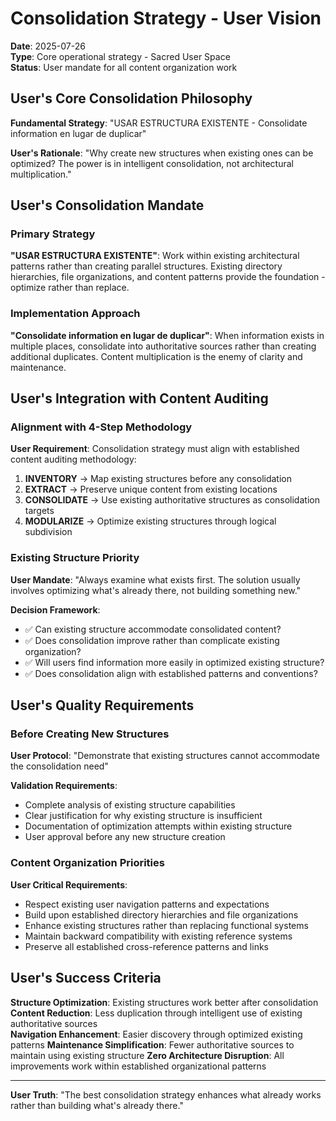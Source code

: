 # Consolidation Strategy - User Vision

**Date**: 2025-07-26  
**Type**: Core operational strategy - Sacred User Space  
**Status**: User mandate for all content organization work

## User's Core Consolidation Philosophy

**Fundamental Strategy**: "USAR ESTRUCTURA EXISTENTE - Consolidate information en lugar de duplicar"

**User's Rationale**: "Why create new structures when existing ones can be optimized? The power is in intelligent consolidation, not architectural multiplication."

## User's Consolidation Mandate

### Primary Strategy
**"USAR ESTRUCTURA EXISTENTE"**: Work within existing architectural patterns rather than creating parallel structures. Existing directory hierarchies, file organizations, and content patterns provide the foundation - optimize rather than replace.

### Implementation Approach  
**"Consolidate information en lugar de duplicar"**: When information exists in multiple places, consolidate into authoritative sources rather than creating additional duplicates. Content multiplication is the enemy of clarity and maintenance.

## User's Integration with Content Auditing

### Alignment with 4-Step Methodology
**User Requirement**: Consolidation strategy must align with established content auditing methodology:

1. **INVENTORY** → Map existing structures before any consolidation
2. **EXTRACT** → Preserve unique content from existing locations  
3. **CONSOLIDATE** → Use existing authoritative structures as consolidation targets
4. **MODULARIZE** → Optimize existing structures through logical subdivision

### Existing Structure Priority
**User Mandate**: "Always examine what exists first. The solution usually involves optimizing what's already there, not building something new."

**Decision Framework**:
- ✅ Can existing structure accommodate consolidated content?
- ✅ Does consolidation improve rather than complicate existing organization?
- ✅ Will users find information more easily in optimized existing structure?
- ✅ Does consolidation align with established patterns and conventions?

## User's Quality Requirements

### Before Creating New Structures
**User Protocol**: "Demonstrate that existing structures cannot accommodate the consolidation need"

**Validation Requirements**:
- Complete analysis of existing structure capabilities
- Clear justification for why existing structure is insufficient
- Documentation of optimization attempts within existing structure
- User approval before any new structure creation

### Content Organization Priorities
**User Critical Requirements**:
- Respect existing user navigation patterns and expectations
- Build upon established directory hierarchies and file organizations
- Enhance existing structures rather than replacing functional systems
- Maintain backward compatibility with existing reference systems
- Preserve all established cross-reference patterns and links

## User's Success Criteria

**Structure Optimization**: Existing structures work better after consolidation
**Content Reduction**: Less duplication through intelligent use of existing authoritative sources  
**Navigation Enhancement**: Easier discovery through optimized existing patterns
**Maintenance Simplification**: Fewer authoritative sources to maintain using existing structure
**Zero Architecture Disruption**: All improvements work within established organizational patterns

---

**User Truth**: "The best consolidation strategy enhances what already works rather than building what's already there."